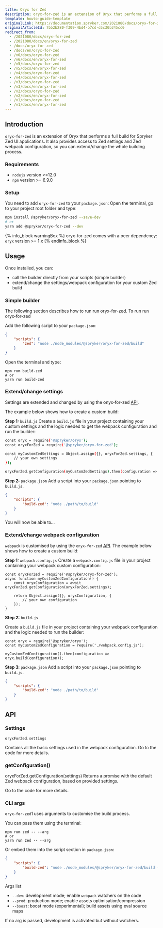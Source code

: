 ```yaml
---
title: Oryx for Zed
description: oryx-for-zed is an extension of Oryx that performs a full build for Spryker Zed UI applications.
template: howto-guide-template
originalLink: https://documentation.spryker.com/2021080/docs/oryx-for-zed
originalArticleId: 7bb2b280-f309-4bd4-b7cd-d5c30b345cc0
redirect_from:
  - /2021080/docs/oryx-for-zed
  - /2021080/docs/en/oryx-for-zed
  - /docs/oryx-for-zed
  - /docs/en/oryx-for-zed
  - /v6/docs/oryx-for-zed
  - /v6/docs/en/oryx-for-zed
  - /v5/docs/oryx-for-zed
  - /v5/docs/en/oryx-for-zed
  - /v4/docs/oryx-for-zed
  - /v4/docs/en/oryx-for-zed
  - /v3/docs/oryx-for-zed
  - /v3/docs/en/oryx-for-zed
  - /v2/docs/oryx-for-zed
  - /v2/docs/en/oryx-for-zed
  - /v1/docs/oryx-for-zed
  - /v1/docs/en/oryx-for-zed
---
```


## Introduction

`oryx-for-zed` is an extension of Oryx that performs a full build for Spryker Zed UI applications. It also provides access to Zed settings and Zed webpack configuration, so you can extend/change the whole building process.

### Requirements

* `nodejs` version >=12.0
* `npm` version  >= 6.9.0

### Setup

You need to add `oryx-for-zed` to your `package.json`:
Open the terminal, go to your project root folder and type:

```bash
npm install @spryker/oryx-for-zed --save-dev
# or
yarn add @spryker/oryx-for-zed --dev
```

{% info_block warningBox %}
oryx-for-zed comes with a peer dependency: `oryx` version  >= 1.x
{% endinfo_block %}

## Usage

Once installed, you can:

* call the builder directly from your scripts (simple builder)
* extend/change the settings/webpack configuration for your custom Zed build

### Simple builder

The following section describes how to run run oryx-for-zed.
To run run oryx-for-zed

Add the following script to your `package.json`:

```json
{
    "scripts": {
        "zed": "node ./node_modules/@spryker/oryx-for-zed/build"
    }
}

```
Open the terminal and type:

```
npm run build-zed
# or
yarn run build-zed
```

### Extend/change settings

Settings are extended and changed by using the onyx-for-zed [API](/docs/scos/dev/front-end-development/zed/oryx-for-zed.html#api).

The example below shows how to create a custom build:

**Step 1:** `build.js`
Create a `build.js` file in your project containing your custom settings and the logic needed to get the webpack configuration and run the builder:

```bash
const oryx = require('@spryker/oryx');
const oryxForZed = require('@spryker/oryx-for-zed');

const myCustomZedSettings = Object.assign({}, oryxForZed.settings, {
    // your own settings
});

oryxForZed.getConfiguration(myCustomZedSettings).then(configuration => oryx.build(configuration));

```

**Step 2:** `package.json`
Add a script into your `package.json` pointing to `build.js`.

```json
{
    "scripts": {
        "build-zed": "node ./path/to/build"
    }
}
```
You will now be able to…

### Extend/change webpack configuration
`webpack` is customised by using the `onyx-for-zed` [API](/docs/scos/dev/front-end-development/zed/oryx-for-zed.html#api).
The example below shows how to create a custom build:

**Step 1:** `webpack.config.js`
Create a `webpack.config.js` file in your project containing your webpack custom configuration:

```
const oryxForZed = require('@spryker/oryx-for-zed');
async function myCustomZedConfiguration() {
    const oryxConfiguration = await oryxForZed.getConfiguration(oryxForZed.settings);

    return Object.assign({}, oryxConfiguration, {
        // your own configuration
    });
}
```

**Step 2:** `build.js`

Create a `build.js` file in your project containing your webpack configuration and the logic needed to run the builder:

```
const oryx = require('@spryker/oryx');
const myCustomZedConfiguration = require('./webpack.config.js');

myCustomZedConfiguration().then(configuration => oryx.build(configuration));
```

**Step 3**: `package.json`
Add a script into your `package.json` pointing to `build.js`.

```json
{
    "scripts": {
        "build-zed": "node ./path/to/build"
    }
}
```

## API
### Settings

```
oryxForZed.settings
```

Contains all the basic settings used in the webpack configuration. Go to the code for more details.

### getConfiguration()
oryxForZed.getConfiguration(settings)
Returns a promise with the default Zed webpack configuration, based on provided settings.

Go to the code for more details.

### CLI args
`oryx-for-zed`1 uses arguments to customise the build process.

You can pass them using the terminal:

```
npm run zed -- --arg
# or
yarn run zed -- --arg
```

Or embed them into the script section in `package.json`:

```json
{
    "scripts": {
        "build-zed": "node ./node_modules/@spryker/oryx-for-zed/build --arg"
    }
}
```

Args list

* `--dev`: development mode; enable `webpack` watchers on the code
* `--prod`: production mode; enable assets optimisation/compression
* `--boost`: boost mode (experimental); build assets using eval source maps

If no arg is passed, development is activated but without watchers.
